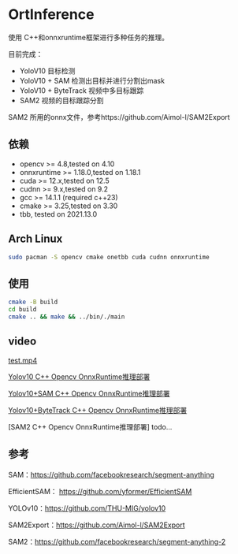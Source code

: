 # OrtInference
使用 C++和onnxruntime框架进行多种任务的推理。

目前完成：
 + YoloV10 目标检测
 + YoloV10 + SAM 检测出目标并进行分割出mask
 + YoloV10 + ByteTrack 视频中多目标跟踪
 + SAM2 视频的目标跟踪分割

SAM2 所用的onnx文件，参考https://github.com/Aimol-l/SAM2Export

## 依赖
+ opencv >= 4.8,tested on 4.10
+ onnxruntime >= 1.18.0,tested on 1.18.1
+ cuda >= 12.x,tested on 12.5
+ cudnn >= 9.x,tested on 9.2
+ gcc >= 14.1.1 (required c++23)
+ cmake >= 3.25,tested on 3.30
+ tbb, tested on 2021.13.0

## Arch Linux

```sh
sudo pacman -S opencv cmake onetbb cuda cudnn onnxruntime 
```
## 使用

```sh
cmake -B build
cd build
cmake .. && make && ../bin/./main
```

## video

[test.mp4](https://www.acfun.cn/v/ac45502468)

[Yolov10 C++ Opencv OnnxRuntime推理部署](https://www.acfun.cn/v/ac45473033?shareUid=31449214)

[Yolov10+SAM C++ Opencv OnnxRuntime推理部署](https://www.acfun.cn/v/ac45487564?shareUid=31449214)

[Yolov10+ByteTrack C++ Opencv OnnxRuntime推理部署](https://www.acfun.cn/v/ac45658815)

[SAM2 C++ Opencv OnnxRuntime推理部署] todo...
## 参考

SAM：https://github.com/facebookresearch/segment-anything

EfficientSAM： https://github.com/yformer/EfficientSAM

YOLOv10：https://github.com/THU-MIG/yolov10

SAM2Export：https://github.com/Aimol-l/SAM2Export

SAM2：https://github.com/facebookresearch/segment-anything-2